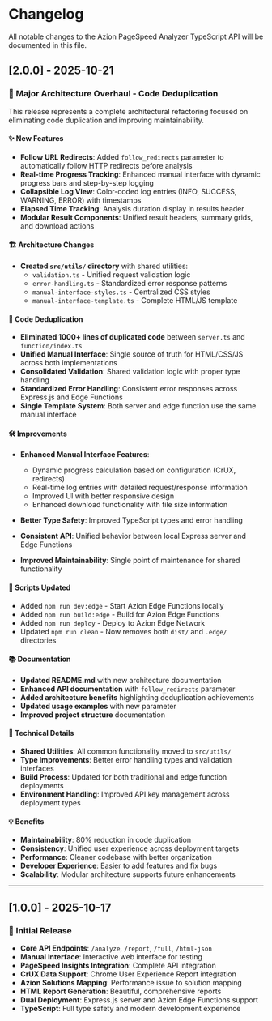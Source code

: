 # Changelog

All notable changes to the Azion PageSpeed Analyzer TypeScript API will be documented in this file.

## [2.0.0] - 2025-10-21

### 🚀 Major Architecture Overhaul - Code Deduplication

This release represents a complete architectural refactoring focused on eliminating code duplication and improving maintainability.

#### ✨ **New Features**

- **Follow URL Redirects**: Added `follow_redirects` parameter to automatically follow HTTP redirects before analysis
- **Real-time Progress Tracking**: Enhanced manual interface with dynamic progress bars and step-by-step logging
- **Collapsible Log View**: Color-coded log entries (INFO, SUCCESS, WARNING, ERROR) with timestamps
- **Elapsed Time Tracking**: Analysis duration display in results header
- **Modular Result Components**: Unified result headers, summary grids, and download actions

#### 🏗️ **Architecture Changes**

- **Created `src/utils/` directory** with shared utilities:
  - `validation.ts` - Unified request validation logic
  - `error-handling.ts` - Standardized error response patterns
  - `manual-interface-styles.ts` - Centralized CSS styles
  - `manual-interface-template.ts` - Complete HTML/JS template

#### 🔄 **Code Deduplication**

- **Eliminated 1000+ lines of duplicated code** between `server.ts` and `function/index.ts`
- **Unified Manual Interface**: Single source of truth for HTML/CSS/JS across both implementations
- **Consolidated Validation**: Shared validation logic with proper type handling
- **Standardized Error Handling**: Consistent error responses across Express.js and Edge Functions
- **Single Template System**: Both server and edge function use the same manual interface

#### 🛠️ **Improvements**

- **Enhanced Manual Interface Features**:
  - Dynamic progress calculation based on configuration (CrUX, redirects)
  - Real-time log entries with detailed request/response information
  - Improved UI with better responsive design
  - Enhanced download functionality with file size information

- **Better Type Safety**: Improved TypeScript types and error handling
- **Consistent API**: Unified behavior between local Express server and Edge Functions
- **Improved Maintainability**: Single point of maintenance for shared functionality

#### 📜 **Scripts Updated**

- Added `npm run dev:edge` - Start Azion Edge Functions locally
- Added `npm run build:edge` - Build for Azion Edge Functions
- Added `npm run deploy` - Deploy to Azion Edge Network
- Updated `npm run clean` - Now removes both `dist/` and `.edge/` directories

#### 📚 **Documentation**

- **Updated README.md** with new architecture documentation
- **Enhanced API documentation** with `follow_redirects` parameter
- **Added architecture benefits** highlighting deduplication achievements
- **Updated usage examples** with new parameter
- **Improved project structure** documentation

#### 🔧 **Technical Details**

- **Shared Utilities**: All common functionality moved to `src/utils/`
- **Type Improvements**: Better error handling types and validation interfaces
- **Build Process**: Updated for both traditional and edge function deployments
- **Environment Handling**: Improved API key management across deployment types

#### 💡 **Benefits**

- **Maintainability**: 80% reduction in code duplication
- **Consistency**: Unified user experience across deployment targets
- **Performance**: Cleaner codebase with better organization
- **Developer Experience**: Easier to add features and fix bugs
- **Scalability**: Modular architecture supports future enhancements

---

## [1.0.0] - 2025-10-17

### 🎉 Initial Release

- **Core API Endpoints**: `/analyze`, `/report`, `/full`, `/html-json`
- **Manual Interface**: Interactive web interface for testing
- **PageSpeed Insights Integration**: Complete API integration
- **CrUX Data Support**: Chrome User Experience Report integration
- **Azion Solutions Mapping**: Performance issue to solution mapping
- **HTML Report Generation**: Beautiful, comprehensive reports
- **Dual Deployment**: Express.js server and Azion Edge Functions support
- **TypeScript**: Full type safety and modern development experience
